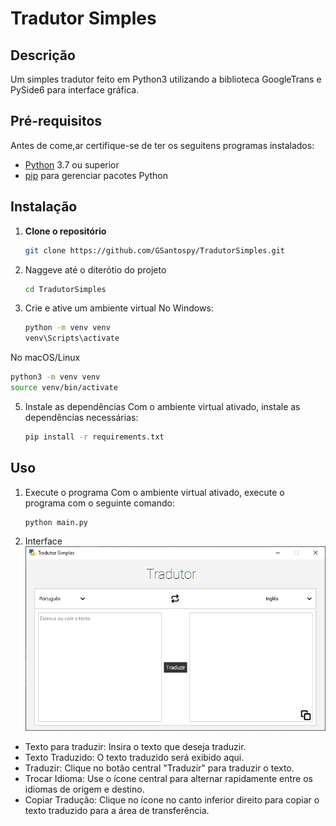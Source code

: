 # Tradutor Simples

## Descrição
Um simples tradutor feito em Python3 utilizando a biblioteca GoogleTrans e PySide6 para interface gráfica. 

## Pré-requisitos
Antes de come,ar certifique-se de ter os seguitens programas instalados:
- [Python](https://www.python.org/downloads/) 3.7 ou superior
- [pip](https://pip.pypa.io/en/stable/installation/) para gerenciar pacotes Python

## Instalação
1. **Clone o repositório**
   ```bash
   git clone https://github.com/GSantospy/TradutorSimples.git
   ```
2. Naggeve até o diterótio do projeto
   ```bash
   cd TradutorSimples
   ```
3. Crie e ative um ambiente virtual
No Windows:
   ```bash
   python -m venv venv
   venv\Scripts\activate
   ```
No macOS/Linux
   ```bash
   python3 -m venv venv
   source venv/bin/activate
   ```
5. Instale as dependências
Com o ambiente virtual ativado, instale as dependências necessárias:
    ```bash
    pip install -r requirements.txt
    ```

## Uso
1. Execute o programa
Com o ambiente virtual ativado, execute o programa com o seguinte comando:
    ```bash
    python main.py
    ```
2. Interface
    ![Screenshot da interface gráfica](TradutorSimples.png)
- Texto para traduzir: Insira o texto que deseja traduzir.
- Texto Traduzido: O texto traduzido será exibido aqui.
- Traduzir: Clique no botão central "Traduzir" para traduzir o texto.
- Trocar Idioma: Use o ícone central para alternar rapidamente entre os idiomas de origem e destino.
- Copiar Tradução: Clique no ícone no canto inferior direito para copiar o texto traduzido para a área de transferência.